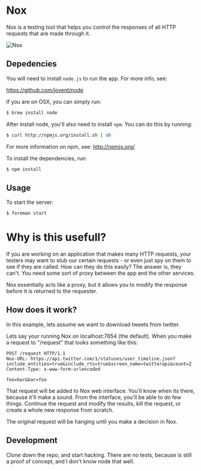 # Nox

Nox is a testing tool that helps you control the responses of all HTTP
requests that are made through it.

![Nox](https://github.com/Jetstar/nox/blob/master/docs/nox.png?raw=true)

## Depedencies

You will need to install `node.js` to run the app. For more info, see:

https://github.com/joyent/node

If you are on OSX, you can simply run:

```bash
$ brew install node
```

After install node, you'll also need to install `npm`. You can do this
by running:

```bash
$ curl http://npmjs.org/install.sh | sh
```

For more information on npm, see: http://npmjs.org/

To install the dependencies, run:

```bash
$ npm install
```

## Usage

To start the server:

```bash
$ foreman start
```

# Why is this usefull?

If you are working on an application that makes many HTTP requests, your
testers may want to stub our certain requests - or even just spy on them
to see if they are called. How can they do this easily? The answer is,
they can't. You need some sort of proxy between the app and the other
services.

Nox essentially acts like a proxy, but it allows you to modify the
response before it is returned to the requester.

## How does it work?

In this example, lets assume we want to download tweets from twitter.

Lets say your running Nox on localhost:7654 (the default). When you make
a request to "/request" that looks something like this:

```
POST /request HTTP/1.1
Nox-URL: https://api.twitter.com/1/statuses/user_timeline.json?include_entities=true&include_rts=true&screen_name=twitterapi&count=2
Content-Type: x-www-form-urlencoded

foo=bar&bar=foo
```

That request will be added to Nox web interface. You'll know when its
there, because it'll make a sound. From the interface, you'll be able to
do few things. Continue the request and modify the results, kill the
request, or create a whole new response from scratch.

The original request will be hanging until you make a decision in Nox.

## Development

Clone down the repo, and start hacking. There are no tests, because
is still a proof of concept, and I don't know node that well.

